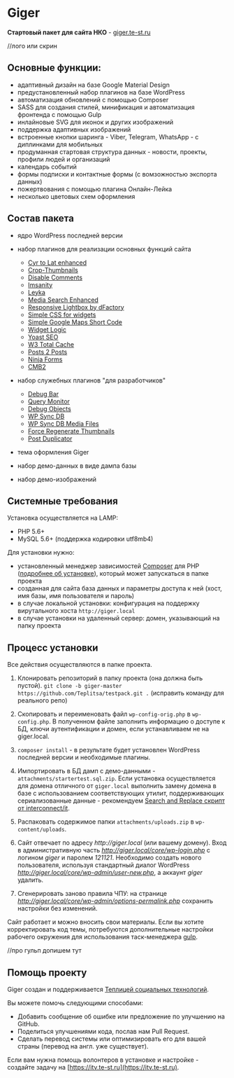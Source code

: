 # Giger #

**Cтартовый пакет для сайта НКО** - [giger.te-st.ru]()

//лого или скрин

## Основные функции:

- адаптивный дизайн на базе Google Material Design
- предустановленный набор плагинов на базе WordPress
- автоматизация обновлений с помощью Composer
- SASS для создания стилей, минификация и автоматизация фронтенда с помощью Gulp
- инлайновые SVG для иконок и других изображений
- поддержка адаптивных изображений
- встроенные кнопки шаринга - Viber, Telegram, WhatsApp - с диплинками для мобильных
- продуманная стартовая структура данных - новости, проекты, профили людей и организаций
- календарь событий
- формы подписки и контактные формы (с вомзожностью экспорта данных)
- пожертвования с помощью плагина Онлайн-Лейка
- несколько цветовых схем оформления

## Состав пакета

- ядро WordPress последней версии

- набор плагинов для реализации основных функций сайта

	- [Cyr to Lat enhanced](https://wordpress.org/plugins/cyr3lat/) 
	- [Crop-Thumbnails](https://wordpress.org/plugins/crop-thumbnails/) 
	- [Disable Comments](https://wordpress.org/plugins/disable-comments/)         
	- [Imsanity](https://wordpress.org/plugins/imsanity/) 
	- [Leyka](https://wordpress.org/plugins/leyka/) 
	- [Media Search Enhanced](https://wordpress.org/plugins/media-search-enhanced/) 
	- [Responsive Lightbox by dFactory](https://wordpress.org/plugins/responsive-lightbox/)         
	- [Simple CSS for widgets](https://wordpress.org/plugins/simple-css-for-widgets/) 
	- [Simple Google Maps Short Code](https://wordpress.org/plugins/simple-google-maps-short-code/) 
	- [Widget Logic](https://wordpress.org/plugins/widget-logic/) 
	- [Yoast SEO](https://wordpress.org/plugins/wordpress-seo/) 
	- [W3 Total Cache](https://wordpress.org/plugins/w3-total-cache/)
	- [Posts 2 Posts](https://wordpress.org/plugins/posts-to-posts/) 
	- [Ninja Forms](https://wordpress.org/plugins/ninja-forms/) 
	- [CMB2](https://wordpress.org/plugins/cmb2/)
	
- набор служебных плагинов "для разработчиков"

	- [Debug Bar](https://wordpress.org/plugins/debug-bar/) 
	- [Query Monitor](https://wordpress.org/plugins/query-monitor/)       
	- [Debug Objects](https://wordpress.org/plugins/debug-objects/) 
	- [WP Sync DB](https://github.com/wp-sync-db/wp-sync-db) 
	- [WP Sync DB Media Files](https://github.com/wp-sync-db/wp-sync-db-media-files)
	- [Force Regenerate Thumbnails](https://wordpress.org/plugins/force-regenerate-thumbnails/) 
	- [Post Duplicator](https://wordpress.org/plugins/post-duplicator/) 
	
- тема оформления Giger

- набор демо-данных в виде дампа базы

- набор демо-изображений 


## Системные требования 

Установка осуществляется на LAMP:

- PHP 5.6+
- MySQL 5.6+ (поддержка кодировки utf8mb4)

Для установки нужно:

- установленный менеджер зависимостей [Composer](https://getcomposer.org/) для PHP ([подробнее об установке](https://getcomposer.org/doc/00-intro.md#installation-linux-unix-osx)), который может запускаться в папке проекта
- созданная для сайта база данных и параметры доступа к ней (хост, имя базы, имя пользователя и пароль)
- в случае локальной установки: конфигурация на поддержку вирутального хоста `http://giger.local`
- в случае установки на удаленный сервер: домен, указывающий на папку проекта

## Процесс установки

Все действия осуществляются в папке проекта.

1. Клонировать репозиторий в папку проекта (она должна быть пустой).
`git clone -b giger-master https://github.com/Teplitsa/testpack.git .` (исправить команду для реального репо)

2. Скопировать и переименовать файл `wp-config-orig.php` в `wp-config.php`. В полученном файле заполнить информацию о доступе к БД, ключи аутентификации и домен, если устанавливаем не на giger.local.

3. `composer install` - в результате будет установлен WordPress последней версии и необходимые плагины.

4. Импортировать в БД дамп с демо-данными - `attachments/startertest.sql.zip`. Если установка осуществляется для домена отличного от `giger.local` выполнить замену домена в базе с использованием соответствующих утилит, поддерживающих сериализованные данные - рекомендуем [Search and Replace скрипт от interconnect/it](https://interconnectit.com/products/search-and-replace-for-wordpress-databases/).

5. Распаковать содержимое папки `attachments/uploads.zip` в `wp-content/uploads`.

6. Сайт отвечает по адресу _http://giger.local_ (или вашему домену). Вход в административную часть _http://giger.local/core/wp-login.php_ с логином _giger_ и паролем _121121_. Необходимо создать нового пользователя, используя стандартный диалог WordPress _http://giger.local/core/wp-admin/user-new.php_, а аккаунт _giger_ удалить.

7. Сгенерировать заново правила ЧПУ: на странице _http://giger.local/core/wp-admin/options-permalink.php_ сохранить настройки без изменений.

Сайт работает и можно вносить свои материалы. Если вы хотите корректировать код темы, потребуются дополнительные настройки рабочего окружения для использования таск-менеджера [gulp](http://gulpjs.com/).

//про гульп допишем тут


## Помощь проекту

Giger создан и поддерживается [Теплицей социальных технологий](https://te-st.ru).

Вы можете помочь следующими способами:

  * Добавить сообщение об ошибке или предложение по улучшению на GitHub.
  * Поделиться улучшениями кода, послав нам Pull Request.
  * Сделать перевод системы или оптимизировать его для вашей страны (перевод на англ. уже существует).
  
Если вам нужна помощь волонтеров в установке и настройке - создайте задачу на [https://itv.te-st.ru](https://itv.te-st.ru).

